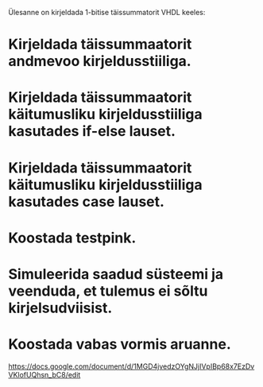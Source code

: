 Ülesanne on kirjeldada 1-bitise täissummatorit VHDL keeles:

# Kirjeldada täissummaatorit andmevoo kirjeldusstiiliga.
# Kirjeldada täissummaatorit käitumusliku kirjeldusstiiliga kasutades if-else lauset.
# Kirjeldada täissummaatorit käitumusliku kirjeldusstiiliga kasutades case lauset.
# Koostada testpink.
# Simuleerida saadud süsteemi ja veenduda, et tulemus ei sõltu kirjelsudviisist.
# Koostada vabas vormis aruanne.

https://docs.google.com/document/d/1MGD4jvedzOYgNJjIVpIBp68x7EzDvVKlofUQhsn_bC8/edit
